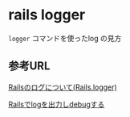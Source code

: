 # rails logger

`logger` コマンドを使ったlog の見方

## 参考URL

[Railsのログについて(Rails.logger)](https://morizyun.github.io/ruby/rails-function-rails-logger.html)

[Railsでlogを出力しdebugする](https://qiita.com/Kashiwara/items/f8a4030da6b17e96fabf)
